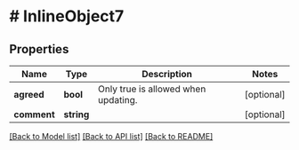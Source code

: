 # # InlineObject7

## Properties

Name | Type | Description | Notes
------------ | ------------- | ------------- | -------------
**agreed** | **bool** | Only true is allowed when updating. | [optional]
**comment** | **string** |  | [optional]

[[Back to Model list]](../../README.md#models) [[Back to API list]](../../README.md#endpoints) [[Back to README]](../../README.md)
